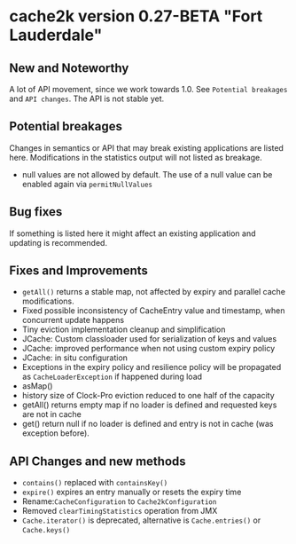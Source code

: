 # cache2k version 0.27-BETA "Fort Lauderdale"

## New and Noteworthy

A lot of API movement, since we work towards 1.0. See `Potential breakages` and `API changes`.
The API is not stable yet.

## Potential breakages

Changes in semantics or API that may break existing applications are listed here. 
Modifications in the statistics output will not listed as breakage.

 - null values are not allowed by default. The use of a null value can be enabled again via
   `permitNullValues`

## Bug fixes

If something is listed here it might affect an existing application and updating is recommended.

 
## Fixes and Improvements

 - `getAll()` returns a stable map, not affected by expiry and parallel cache modifications.
 - Fixed possible inconsistency of CacheEntry value and timestamp, when concurrent update happens
 - Tiny eviction implementation cleanup and simplification
 - JCache: Custom classloader used for serialization of keys and values
 - JCache: improved performance when not using custom expiry policy
 - JCache: in situ configuration
 - Exceptions in the expiry policy and resilience policy will be propagated as `CacheLoaderException` 
   if happened during load 
 - asMap()
 - history size of Clock-Pro eviction reduced to one half of the capacity
 - getAll() returns empty map if no loader is defined and requested keys are not in cache
 - get() return null if no loader is defined and entry is not in cache (was exception before).
 
 
## API Changes and new methods

 - `contains()` replaced with `containsKey()`
 - `expire()` expires an entry manually or resets the expiry time
 - Rename:`CacheConfiguration` to `Cache2kConfiguration`
 - Removed `clearTimingStatistics` operation from JMX
 - `Cache.iterator()` is deprecated, alternative is `Cache.entries()` or `Cache.keys()` 
